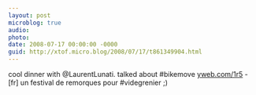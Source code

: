 ```yaml
---
layout: post
microblog: true
audio: 
photo: 
date: 2008-07-17 00:00:00 -0000
guid: http://xtof.micro.blog/2008/07/17/t861349904.html
---
```

cool dinner with @LaurentLunati. talked about #bikemove [yweb.com/1r5](http://yweb.com/1r5) - [fr] un festival de remorques pour #videgrenier ;)

